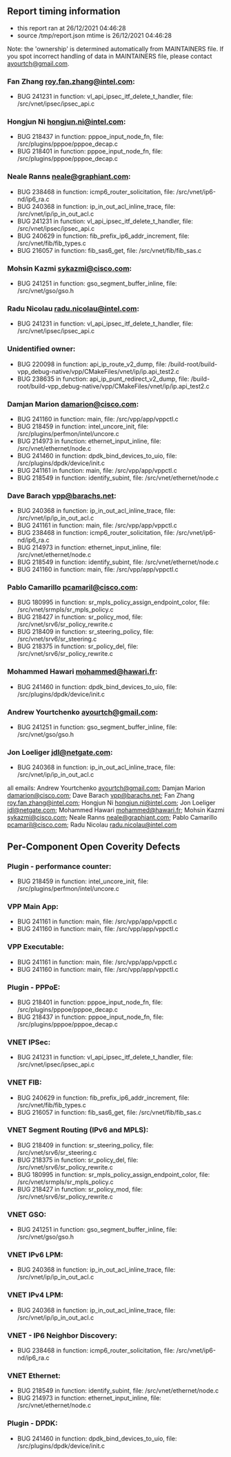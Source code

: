 ## Report timing information
  * this report ran at 26/12/2021 04:46:28
  * source /tmp/report.json mtime is 26/12/2021 04:46:28

Note: the 'ownership' is determined automatically from MAINTAINERS file. If you spot incorrect handling of data in MAINTAINERS file, please contact ayourtch@gmail.com.

### Fan Zhang <roy.fan.zhang@intel.com>:
  * BUG 241231 in function: vl_api_ipsec_itf_delete_t_handler, file: /src/vnet/ipsec/ipsec_api.c
### Hongjun Ni <hongjun.ni@intel.com>:
  * BUG 218437 in function: pppoe_input_node_fn, file: /src/plugins/pppoe/pppoe_decap.c
  * BUG 218401 in function: pppoe_input_node_fn, file: /src/plugins/pppoe/pppoe_decap.c
### Neale Ranns <neale@graphiant.com>:
  * BUG 238468 in function: icmp6_router_solicitation, file: /src/vnet/ip6-nd/ip6_ra.c
  * BUG 240368 in function: ip_in_out_acl_inline_trace, file: /src/vnet/ip/ip_in_out_acl.c
  * BUG 241231 in function: vl_api_ipsec_itf_delete_t_handler, file: /src/vnet/ipsec/ipsec_api.c
  * BUG 240629 in function: fib_prefix_ip6_addr_increment, file: /src/vnet/fib/fib_types.c
  * BUG 216057 in function: fib_sas6_get, file: /src/vnet/fib/fib_sas.c
### Mohsin Kazmi <sykazmi@cisco.com>:
  * BUG 241251 in function: gso_segment_buffer_inline, file: /src/vnet/gso/gso.h
### Radu Nicolau <radu.nicolau@intel.com>:
  * BUG 241231 in function: vl_api_ipsec_itf_delete_t_handler, file: /src/vnet/ipsec/ipsec_api.c
### Unidentified owner:
  * BUG 220098 in function: api_ip_route_v2_dump, file: /build-root/build-vpp_debug-native/vpp/CMakeFiles/vnet/ip/ip.api_test2.c
  * BUG 238635 in function: api_ip_punt_redirect_v2_dump, file: /build-root/build-vpp_debug-native/vpp/CMakeFiles/vnet/ip/ip.api_test2.c
### Damjan Marion <damarion@cisco.com>:
  * BUG 241160 in function: main, file: /src/vpp/app/vppctl.c
  * BUG 218459 in function: intel_uncore_init, file: /src/plugins/perfmon/intel/uncore.c
  * BUG 214973 in function: ethernet_input_inline, file: /src/vnet/ethernet/node.c
  * BUG 241460 in function: dpdk_bind_devices_to_uio, file: /src/plugins/dpdk/device/init.c
  * BUG 241161 in function: main, file: /src/vpp/app/vppctl.c
  * BUG 218549 in function: identify_subint, file: /src/vnet/ethernet/node.c
### Dave Barach <vpp@barachs.net>:
  * BUG 240368 in function: ip_in_out_acl_inline_trace, file: /src/vnet/ip/ip_in_out_acl.c
  * BUG 241161 in function: main, file: /src/vpp/app/vppctl.c
  * BUG 238468 in function: icmp6_router_solicitation, file: /src/vnet/ip6-nd/ip6_ra.c
  * BUG 214973 in function: ethernet_input_inline, file: /src/vnet/ethernet/node.c
  * BUG 218549 in function: identify_subint, file: /src/vnet/ethernet/node.c
  * BUG 241160 in function: main, file: /src/vpp/app/vppctl.c
### Pablo Camarillo <pcamaril@cisco.com>:
  * BUG 180995 in function: sr_mpls_policy_assign_endpoint_color, file: /src/vnet/srmpls/sr_mpls_policy.c
  * BUG 218427 in function: sr_policy_mod, file: /src/vnet/srv6/sr_policy_rewrite.c
  * BUG 218409 in function: sr_steering_policy, file: /src/vnet/srv6/sr_steering.c
  * BUG 218375 in function: sr_policy_del, file: /src/vnet/srv6/sr_policy_rewrite.c
### Mohammed Hawari <mohammed@hawari.fr>:
  * BUG 241460 in function: dpdk_bind_devices_to_uio, file: /src/plugins/dpdk/device/init.c
### Andrew Yourtchenko <ayourtch@gmail.com>:
  * BUG 241251 in function: gso_segment_buffer_inline, file: /src/vnet/gso/gso.h
### Jon Loeliger <jdl@netgate.com>:
  * BUG 240368 in function: ip_in_out_acl_inline_trace, file: /src/vnet/ip/ip_in_out_acl.c


all emails: Andrew Yourtchenko <ayourtch@gmail.com>; Damjan Marion <damarion@cisco.com>; Dave Barach <vpp@barachs.net>; Fan Zhang <roy.fan.zhang@intel.com>; Hongjun Ni <hongjun.ni@intel.com>; Jon Loeliger <jdl@netgate.com>; Mohammed Hawari <mohammed@hawari.fr>; Mohsin Kazmi <sykazmi@cisco.com>; Neale Ranns <neale@graphiant.com>; Pablo Camarillo <pcamaril@cisco.com>; Radu Nicolau <radu.nicolau@intel.com>


## Per-Component Open Coverity Defects
### Plugin - performance counter:
  * BUG 218459 in function: intel_uncore_init, file: /src/plugins/perfmon/intel/uncore.c
### VPP Main App:
  * BUG 241161 in function: main, file: /src/vpp/app/vppctl.c
  * BUG 241160 in function: main, file: /src/vpp/app/vppctl.c
### VPP Executable:
  * BUG 241161 in function: main, file: /src/vpp/app/vppctl.c
  * BUG 241160 in function: main, file: /src/vpp/app/vppctl.c
### Plugin - PPPoE:
  * BUG 218401 in function: pppoe_input_node_fn, file: /src/plugins/pppoe/pppoe_decap.c
  * BUG 218437 in function: pppoe_input_node_fn, file: /src/plugins/pppoe/pppoe_decap.c
### VNET IPSec:
  * BUG 241231 in function: vl_api_ipsec_itf_delete_t_handler, file: /src/vnet/ipsec/ipsec_api.c
### VNET FIB:
  * BUG 240629 in function: fib_prefix_ip6_addr_increment, file: /src/vnet/fib/fib_types.c
  * BUG 216057 in function: fib_sas6_get, file: /src/vnet/fib/fib_sas.c
### VNET Segment Routing (IPv6 and MPLS):
  * BUG 218409 in function: sr_steering_policy, file: /src/vnet/srv6/sr_steering.c
  * BUG 218375 in function: sr_policy_del, file: /src/vnet/srv6/sr_policy_rewrite.c
  * BUG 180995 in function: sr_mpls_policy_assign_endpoint_color, file: /src/vnet/srmpls/sr_mpls_policy.c
  * BUG 218427 in function: sr_policy_mod, file: /src/vnet/srv6/sr_policy_rewrite.c
### VNET GSO:
  * BUG 241251 in function: gso_segment_buffer_inline, file: /src/vnet/gso/gso.h
### VNET IPv6 LPM:
  * BUG 240368 in function: ip_in_out_acl_inline_trace, file: /src/vnet/ip/ip_in_out_acl.c
### VNET IPv4 LPM:
  * BUG 240368 in function: ip_in_out_acl_inline_trace, file: /src/vnet/ip/ip_in_out_acl.c
### VNET - IP6 Neighbor Discovery:
  * BUG 238468 in function: icmp6_router_solicitation, file: /src/vnet/ip6-nd/ip6_ra.c
### VNET Ethernet:
  * BUG 218549 in function: identify_subint, file: /src/vnet/ethernet/node.c
  * BUG 214973 in function: ethernet_input_inline, file: /src/vnet/ethernet/node.c
### Plugin - DPDK:
  * BUG 241460 in function: dpdk_bind_devices_to_uio, file: /src/plugins/dpdk/device/init.c
